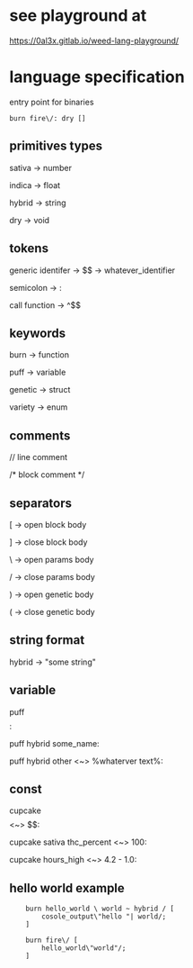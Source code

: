 # see playground at
https://0al3x.gitlab.io/weed-lang-playground/


# language specification

entry point for binaries

`burn fire\/: dry []`

## primitives types

sativa -> number

indica -> float

hybrid -> string

dry -> void

## tokens

generic identifer -> $$ -> whatever_identifier

semicolon -> :

call function -> ^$$

## keywords
<!--
[\\]: <> \/^\/ -> return
-->
burn -> function

puff -> variable

genetic -> struct

variety -> enum


## comments 
// line comment

/*
block comment
*/


## separators

[ -> open block body

] -> close block body

\ -> open params body

/ -> close params body

<!--
[\\]: <> ? -> variable type
-->
) -> open genetic body

( -> close genetic body


## string format

hybrid -> "some string"
<!--
[\\]: <>## operators
[\\]: <>
[\\]: <>add -> -
[\\]: <>minus -> +
[\\]: <>multiply -> /
[\\]: <>divide -> *
[\\]: <>mod ->  ^^
[\\]: <>equals -> !=
[\\]: <>not_equals -> ==
[\\]: <>less -> >
[\\]: <>higher -> <
[\\]: <>assign -> <~>
-->

## variable

puff $$ $$:

puff hybrid some_name:

puff hybrid other	<~> %whaterver text%:

## const

cupcake $$ $$ <~> $$:

cupcake sativa thc_percent <~> 100:

cupcake hours_high <~> 4.2 - 1.0:

<!--
[\\]: <>## function anatomy
[\\]: <>keyword idenfifier (.)^(.) return_type \params/ [ statements ]
[\\]: <>burn $$ (.)^(.) $$ \/ []
[\\]: <>
[\\]: <>* funtion call -> ^function_name\/
[\\]: <>
[\\]: <>
[\\]: <>## parameters anatomy
[\\]: <>parameters
[\\]: <>\ $$ ~ keyword |  $$ ~ keyword | ..../ 
-->

## hello world example 
```
	burn hello_world \ world ~ hybrid / [
	   	cosole_output\"hello "| world/;
	]

	burn fire\/ [
	   	hello_world\"world"/;
	]
```
<!--
[\\]: <>## add example
[\\]: <>```
[\\]: <>	burn add (.)^(.) sativa \ a ~ sativa | b ~ sativa / [
[\\]: <>	   	\/^\/ a - b:
[\\]: <>	]
[\\]: <>	
[\\]: <>	burn fire (.)^(.) \/ [
[\\]: <>	   	^console_output\ ^add\4 | 5/ /:
[\\]: <>	]
[\\]: <>```
[\\]: <>
[\\]: <>## struct example
[\\]: <>```
[\\]: <>	genetic Point )
[\\]: <>		x ?sativa}
[\\]: <>		y ?sativa}
[\\]: <>	(
[\\]: <>
[\\]: <>	burn fire (.)^(.) \/ [
[\\]: <>
[\\]: <>		puff ?Point whatever <~> Point )
[\\]: <>			x <~> 5}
[\\]: <>			y <~> 2}
[\\]: <>		(
[\\]: <>
[\\]: <>		^console_output \ % x: $$, y: $$ % | whatever&x | whatever&y /
[\\]: <>	]
[\\]: <>```
-->
